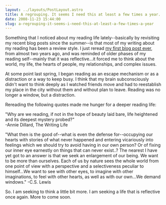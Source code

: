 ```yaml
---
layout: ../layouts/PostLayout.astro
title: A regrouping. It seems I need this at least a few times a year.
date: 2008-11-23 15:44:00
slug: a-regrouping-it-seems-i-need-this-at-least-a-few-times-a-year
---
```


Something that I noticed about my reading life lately--basically by revisiting my recent blog posts since the summer--is that most of my writing about my reading has been a review style. I just reread [my first blog post ever](http://akindoflibrary.blogspot.com/2007/01/we-demand-windows.html), from almost two years ago, and was reminded of older phases of my reading self--mainly that it was reflective...it forced me to think about the world, my life, the hearts of people, my relationships, and complex issues.  
  
At some point last spring, I began reading as an escape mechanism or as a distraction or a way to keep busy. I think that my brain subconsciously didn't want to think deeply as I watched friends move and had to reestablish my place in the city without them and without plan to leave. Reading was no longer a window, but a distraction.  
  
Rereading the following quotes made me hunger for a deeper reading life:  
  
"Why are we reading, if not in the hope of beauty laid bare, life heightened and its deepest mystery probed?"  
\-Annie Dillard, The Writing Life  
  
"What then is the good of--what is even the defense for--occupying our hearts with stories of what never happened and entering vicariously into feelings which we should try to avoid having in our own person? Or of fixing our inner eye earnestly on things that can never exist..? The nearest I have yet got to an answer is that we seek an enlargement of our being. We want to be more than ourselves. Each of us by nature sees the whole world from one point of view with a perspective and a selectiveness peculiar to himself...We want to see with other eyes, to imagine with other imaginations, to feel with other hearts, as well as with our own...We demand windows." -C.S. Lewis  
  
So. I am seeking to think a little bit more. I am seeking a life that is reflective once again. More to come soon.